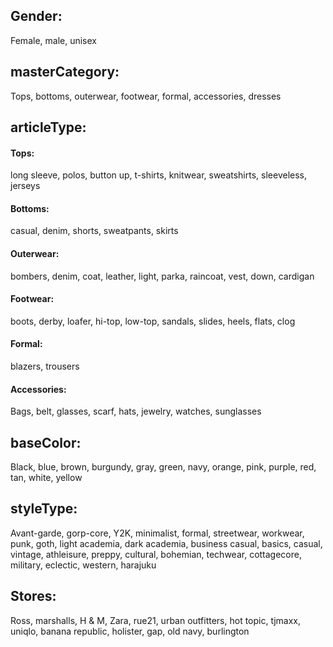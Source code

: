 ## Gender: 
Female, male, unisex

## masterCategory:
Tops, bottoms, outerwear, footwear, formal, accessories, dresses

## articleType:
#### Tops:
long sleeve, polos, button up, t-shirts, knitwear, sweatshirts, sleeveless, jerseys

#### Bottoms:
casual, denim, shorts, sweatpants, skirts

#### Outerwear:
bombers, denim, coat, leather, light, parka, raincoat, vest, down, cardigan

#### Footwear:
boots, derby, loafer, hi-top, low-top, sandals, slides, heels, flats, clog

#### Formal: 
blazers, trousers

#### Accessories:
Bags, belt, glasses, scarf, hats, jewelry, watches, sunglasses

## baseColor:
Black, blue, brown, burgundy, gray, green, navy, orange, pink, purple, red, tan, white, yellow

## styleType:
Avant-garde, gorp-core, Y2K, minimalist, formal, streetwear, workwear, punk, goth, light academia, dark academia, business casual, basics, casual, vintage, athleisure, preppy, cultural, bohemian, techwear, cottagecore, military, eclectic, western, harajuku


## Stores:
Ross, marshalls, H & M, Zara, rue21, urban outfitters, hot topic, tjmaxx, uniqlo, banana republic, holister, gap, old navy, burlington